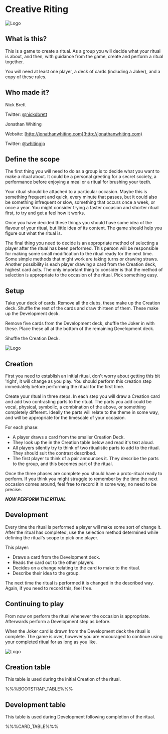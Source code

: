 Creative Riting
===============

![Logo](disc.png)

What is this?
-------------

This is a game to create a ritual. As a group you will decide what your ritual
is about, and then, with guidance from the game, create and perform a ritual
together.

You will need at least one player, a deck of cards (including a Joker), and a
copy of these rules.

Who made it?
------------

Nick Brett

Twitter: [@nickdbrett](https://twitter.com/nickdbrett)

Jonathan Whiting

Website: [http://jonathanwhiting.com](http://jonathanwhiting.com)

Twitter: [@whitingjp](https://twitter.com/whitingjp)

Define the scope
----------------

The first thing you will need to do as a group is to decide what you want to
make a ritual about. It could be a personal greeting for a secret society, a
performance before enjoying a meal or a ritual for brushing your teeth.

Your ritual should be attached to a particular occasion.  Maybe this is
something frequent and quick, every minute that passes, but it could also be
something infrequent or slow, something that occurs once a week, or once a year.
You might consider trying a faster occasion and shorter ritual first, to try and
get a feel how it works.

Once you have decided these things you should have some idea of the
flavour of your ritual, but little idea of its content. The game should help you
figure out what the ritual is.

The final thing you need to decide is an appropriate method of selecting a
player after the ritual has been performed. This person will be responsible for
making some small modification to the ritual ready for the next time. Some
simple methods that might work are taking turns or drawing straws. Another
possibility is each player drawing a card from the Creation deck, highest card
acts. The only important thing to consider is that the method of selection is
appropriate to the occasion of the ritual. Pick something easy.

Setup
-----

Take your deck of cards. Remove all the clubs, these make up the Creation deck.
Shuffle the rest of the cards and draw thirteen of them. These make up the
Development deck.

Remove five cards from the Development deck, shuffle the Joker in with these.
Place these all at the bottom of the remaining Development deck.

Shuffle the Creation Deck.

![Logo](minidisc.png)

Creation
--------

First you need to establish an initial ritual, don't worry about getting this
bit 'right', it will change as you play. You should perform this creation step
immediately before performing the ritual for the first time.

Create your ritual in three steps. In each step you will draw a Creation card
and add two contrasting parts to the ritual. The parts you add could be vocal,
physical, symbolic, a combination of the above, or something completely
different. Ideally the parts will relate to the theme in some way, and will be
appropriate for the timescale of your occasion.

For each phase:

* A player draws a card from the smaller Creation Deck.
* They look up the in the Creation table below and read it's text aloud.
* All players silently try to think of two ritualistic parts to add to the
ritual. They should suit the contrast described.
* The first player to think of a pair announces it. They describe the parts
to the group, and this becomes part of the ritual.

Once the three phases are complete you should have a proto-ritual ready to
perform. If you think you might struggle to remember by the time the next
occasion comes around, feel free to record it in some way, no need to be
precise.

___NOW PERFORM THE RITUAL___

Development
-----------

Every time the ritual is performed a player will make some sort of change it.
After the ritual has completed, use the selection method determined while
defining the ritual's scope to pick one player.

This player:

* Draws a card from the Development deck.
* Reads the card out to the other players.
* Decides on a change relating to the card to make to the ritual.
* Describe their idea to the group.

The next time the ritual is performed it is changed in the described way. Again,
if you need to record this, feel free.

Continuing to play
------------------

From now on perform the ritual whenever the occasion is appropriate. Afterwards
perform a Development step as before.

When the Joker card is drawn from the Development deck the ritual is complete.
The game is over, however you are encouraged to continue using your completed
ritual for as long as you like.

![Logo](minidisc.png)

Creation table
--------------

This table is used during the initial Creation of the ritual.

%%%BOOTSTRAP_TABLE%%%

Development table
-----------------

This table is used during Development following completion of the ritual.

%%%CARD_TABLE%%%
